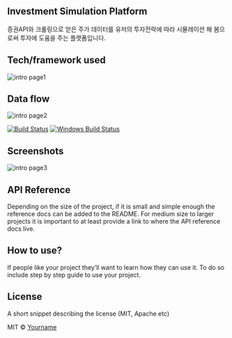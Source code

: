 ## Investment Simulation Platform
증권API와 크롤링으로 얻은 주가 데이터를 유저의 투자전략에 따라 시뮬레이션 해 봄으로써 투자에 도움을 주는 플랫폼입니다. 

## Tech/framework used
![intro page1](https://github.com/Seungyeup/Project-StockPlatform/blob/master/imgs/%EA%B0%9C%EB%B0%9C%ED%99%98%EA%B2%BD2.png?raw=true)

## Data flow
![intro page2](https://github.com/Seungyeup/Project-StockPlatform/blob/master/imgs/%EC%A0%84%EA%B0%9C%EB%8F%84%201.png?raw=true)


[![Build Status](https://travis-ci.org/akashnimare/foco.svg?branch=master)](https://travis-ci.org/akashnimare/foco)
[![Windows Build Status](https://ci.appveyor.com/api/projects/status/github/akashnimare/foco?branch=master&svg=true)](https://ci.appveyor.com/project/akashnimare/foco/branch/master)
 
## Screenshots
![intro page3](https://github.com/Seungyeup/Project-StockPlatform/blob/master/imgs/%EA%B0%9C%EB%B0%9C%ED%99%98%EA%B2%BD3.png?raw=true)

## API Reference

Depending on the size of the project, if it is small and simple enough the reference docs can be added to the README. For medium size to larger projects it is important to at least provide a link to where the API reference docs live.

## How to use?
If people like your project they’ll want to learn how they can use it. To do so include step by step guide to use your project.

## License
A short snippet describing the license (MIT, Apache etc)

MIT © [Yourname]()

